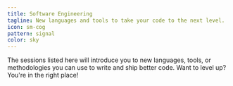 ```yaml
---
title: Software Engineering
tagline: New languages and tools to take your code to the next level.
icon: sm-cog
pattern: signal
color: sky
---
```


The sessions listed here will introduce you to new languages, tools, or methodologies you can use to write and ship better code. Want to level up? You're in the right place!
